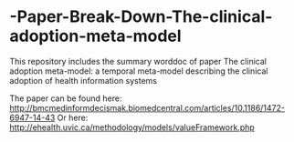 # -Paper-Break-Down-The-clinical-adoption-meta-model
This repository includes the summary worddoc of paper The clinical adoption meta-model: a temporal meta-model describing the clinical adoption of health information systems


The paper can be found here: http://bmcmedinformdecismak.biomedcentral.com/articles/10.1186/1472-6947-14-43
Or here: http://ehealth.uvic.ca/methodology/models/valueFramework.php
